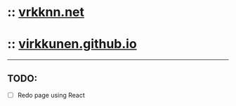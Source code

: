 # :: [vrkknn.net](https://vrkknn.net "vrkknn.net")
# :: [virkkunen.github.io](https://virkkunen.github.io "vrkknn.net alt")
---
## TODO:
- [ ] Redo page using React
